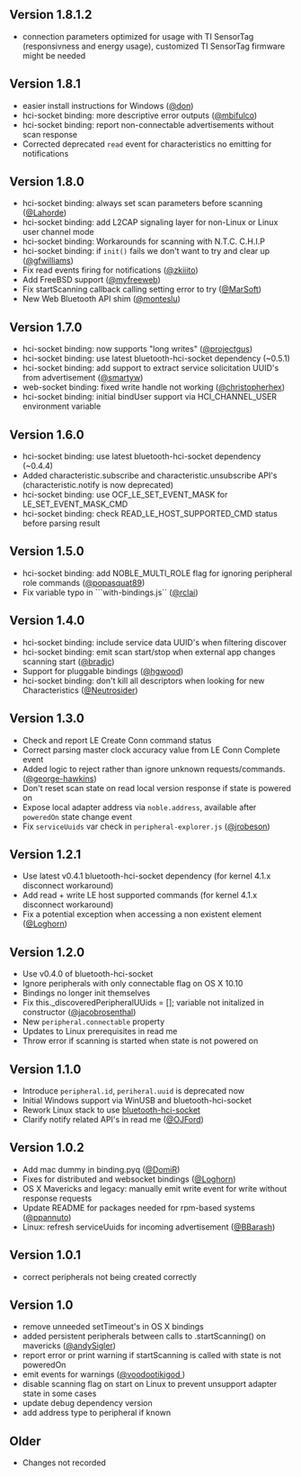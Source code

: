 ## Version 1.8.1.2

 * connection parameters optimized for usage with TI SensorTag (responsivness and energy usage), customized TI SensorTag firmware might be needed

## Version 1.8.1

 * easier install instructions for Windows ([@don](https://github.com/don))
 * hci-socket binding: more descriptive error outputs ([@mbifulco](https://github.com/mbifulco))
 * hci-socket binding: report non-connectable advertisements without scan response
 * Corrected deprecated `read` event for characteristics no emitting for notifications

## Version 1.8.0

 * hci-socket binding: always set scan parameters before scanning ([@Lahorde](https://github.com/Lahorde))
 * hci-socket binding: add L2CAP signaling layer for non-Linux or Linux user channel mode
 * hci-socket binding: Workarounds for scanning with N.T.C. C.H.I.P
 * hci-socket binding: if `init()` fails we don't want to try and clear up ([@gfwilliams](https://github.com/gfwilliams))
 * Fix read events firing for notifications ([@zkiiito](https://github.com/zkiiito))
 * Add FreeBSD support ([@myfreeweb](https://github.com/myfreeweb))
 * Fix startScanning callback calling setting error to try ([@MarSoft](https://github.com/MarSoft))
 * New Web Bluetooth API shim ([@monteslu](https://github.com/monteslu))

## Version 1.7.0

 * hci-socket binding: now supports "long writes" ([@projectgus](https://github.com/projectgus))
 * hci-socket binding: use latest bluetooth-hci-socket dependency (~0.5.1)
 * hci-socket binding: add support to extract service solicitation UUID's from advertisement ([@smartyw](https://github.com/smartyw))
 * web-socket binding: fixed write handle not working ([@christopherhex](https://github.com/christopherhex))
 * hci-socket binding: initial bindUser support via HCI_CHANNEL_USER environment variable

## Version 1.6.0

 * hci-socket binding: use latest bluetooth-hci-socket dependency (~0.4.4)
 * Added characteristic.subscribe and characteristic.unsubscribe API's (characteristic.notify is now deprecated)
 * hci-socket binding: use OCF_LE_SET_EVENT_MASK for LE_SET_EVENT_MASK_CMD
 * hci-socket binding: check READ_LE_HOST_SUPPORTED_CMD status before parsing result

## Version 1.5.0

 * hci-socket binding: add NOBLE_MULTI_ROLE flag for ignoring peripheral role commands ([@popasquat89](https://github.com/bradjc))
 * Fix variable typo in ```with-bindings.js`` ([@rclai](https://github.com/rclai))

## Version 1.4.0

 * hci-socket binding: include service data UUID's when filtering discover
 * hci-socket binding: emit scan start/stop when external app changes scanning start ([@bradjc](https://github.com/bradjc))
 * Support for pluggable bindings ([@hgwood](https://github.com/hgwood))
 * hci-socket binding: don't kill all descriptors when looking for new Characteristics ([@Neutrosider](https://github.com/Neutrosider))

## Version 1.3.0

 * Check and report LE Create Conn command status
 * Correct parsing master clock accuracy value from LE Conn Complete event
 * Added logic to reject rather than ignore unknown requests/commands. ([@george-hawkins](https://github.com/george-hawkins))
 * Don't reset scan state on read local version response if state is powered on
 * Expose local adapter address via ```noble.address```, available after ```poweredOn``` state change event
 * Fix ```serviceUuids``` var check in ```peripheral-explorer.js``` ([@jrobeson](https://github.com/jrobeson))

## Version 1.2.1

 * Use latest v0.4.1 bluetooth-hci-socket dependency (for kernel 4.1.x disconnect workaround)
 * Add read + write LE host supported commands (for kernel 4.1.x disconnect workaround)
 * Fix a potential exception when accessing a non existent element ([@Loghorn](https://github.com/Loghorn))

## Version 1.2.0

 * Use v0.4.0 of bluetooth-hci-socket
 * Ignore peripherals with only connectable flag on OS X 10.10
 * Bindings no longer init themselves
 * Fix this._discoveredPeripheralUUids = []; variable not initalized in constructor ([@jacobrosenthal](https://github.com/jacobrosenthal))
 * New ```peripheral.connectable``` property
 * Updates to Linux prerequisites in read me
 * Throw error if scanning is started when state is not powered on

## Version 1.1.0

 * Introduce ```peripheral.id```, ```periheral.uuid``` is deprecated now
 * Initial Windows support via WinUSB and bluetooth-hci-socket
 * Rework Linux stack to use [bluetooth-hci-socket](https://github.com/sandeepmistry/node-bluetooth-hci-socket)
 * Clarify notify related API's in read me ([@OJFord](https://github.com/OJFord))

## Version 1.0.2

 * Add mac dummy in binding.pyq ([@DomiR](https://github.com/DomiR))
 * Fixes for distributed and websocket bindings ([@Loghorn](https://github.com/Loghorn))
 * OS X Mavericks and legacy: manually emit write event for write without response requests
 * Update README for packages needed for rpm-based systems ([@ppannuto](https://github.com/ppannuto))
 * Linux: refresh serviceUuids for incoming advertisement ([@BBarash](https://github.com/BBarash))

## Version 1.0.1

 * correct peripherals not being created correctly

## Version 1.0

 * remove unneeded setTimeout's in OS X bindings
 * added persistent peripherals between calls to .startScanning() on mavericks ([@andySigler](https://github.com/andySigler))
 * report error or print warning if startScanning is called with state is not poweredOn
 * emit events for warnings ([@voodootikigod ](https://github.com/voodootikigod))
 * disable scanning flag on start on Linux to prevent unsupport adapter state in some cases
 * update debug dependency version
 * add address type to peripheral if known

## Older

 * Changes not recorded
